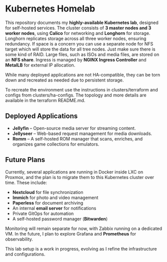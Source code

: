 # Kubernetes Homelab

This repository documents my **highly-available Kubernetes lab**, designed
for self-hosted services. The cluster consists of **3 master nodes and
3 worker nodes**, using **Calico** for networking and **Longhorn** for storage.
Longhorn replicates storage across all three worker nodes, ensuring redundancy.
If space is a concern you can use a separate node for NFS target which will
store the data for all tree nodes. Just make sure there is some kind of RAID.
Large files, such as ISOs and media files, are stored on an **NFS share**.
Ingress is managed by **NGINX Ingress Controller** and **MetalLB** for
external IP allocation.

While many deployed applications are not HA-compatible, they can be torn down
and recreated as needed due to persistent storage.

To recreate the environment use the instructions in clusters/terraform and
configs from clusters/ha-configs. The topology and more details are
available in the terraform README.md.

## Deployed Applications

* **Jellyfin** – Open-source media server for streaming content.
* **Jellyseer** – Web-based request management for media downloads.
* **Romm** – A self-hosted ROM manager that scans, enriches,
and organizes game collections for emulators.

## Future Plans

Currently, several applications are running in Docker inside LXC on Proxmox,
and the plan is to migrate them to this Kubernetes cluster over time. These include:

* **Nextcloud** for file synchronization
* **Immich** for photo and video management
* **Paperless** for document archiving
* An internal **email server** for notifications
* Private GitOps for automation
* A self-hosted password manager (**Bitwarden**)

Monitoring will remain separate for now, with Zabbix running on a
dedicated VM. In the future, I plan to explore Grafana and
**Prometheus** for observability.

This lab setup is a work in progress, evolving as
I refine the infrastructure and configurations.
